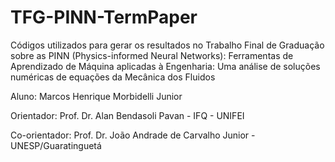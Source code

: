 # TFG-PINN-TermPaper
Códigos utilizados para gerar os resultados no Trabalho Final de Graduação sobre as PINN (Physics-informed Neural Networks): Ferramentas de Aprendizado de Máquina
aplicadas à Engenharia: Uma análise de soluções numéricas de equações da Mecânica dos Fluidos

 Aluno: Marcos Henrique Morbidelli Junior

 Orientador: Prof. Dr. Alan Bendasoli Pavan - IFQ - UNIFEI

 Co-orientador: Prof. Dr. João Andrade de Carvalho Junior - UNESP/Guaratinguetá
